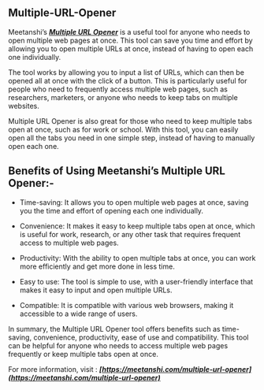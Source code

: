 ## Multiple-URL-Opener
Meetanshi’s ***[Multiple URL Opener](https://meetanshi.com/multiple-url-opener)*** is a useful tool for anyone who needs to open multiple web pages at once. This tool can save you time and effort by allowing you to open multiple URLs at once, instead of having to open each one individually.

The tool works by allowing you to input a list of URLs, which can then be opened all at once with the click of a button. This is particularly useful for people who need to frequently access multiple web pages, such as researchers, marketers, or anyone who needs to keep tabs on multiple websites.

Multiple URL Opener is also great for those who need to keep multiple tabs open at once, such as for work or school. With this tool, you can easily open all the tabs you need in one simple step, instead of having to manually open each one.

## Benefits of Using Meetanshi’s Multiple URL Opener:-

* Time-saving: It allows you to open multiple web pages at once, saving you the time and effort of opening each one individually.

*  Convenience: It makes it easy to keep multiple tabs open at once, which is useful for work, research, or any other task that requires frequent access to multiple web pages.

*  Productivity: With the ability to open multiple tabs at once, you can work more efficiently and get more done in less time.

*  Easy to use: The tool is simple to use, with a user-friendly interface that makes it easy to input and open multiple URLs.

*  Compatible: It is compatible with various web browsers, making it accessible to a wide range of users.

In summary, the Multiple URL Opener tool offers benefits such as time-saving, convenience, productivity, ease of use and compatibility. This tool can be helpful for anyone who needs to access multiple web pages frequently or keep multiple tabs open at once.

For more information, visit : ***[https://meetanshi.com/multiple-url-opener](https://meetanshi.com/multiple-url-opener)***
